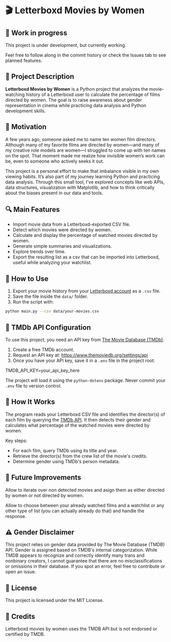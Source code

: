 # 🎬 Letterboxd Movies by Women

## 🚧 Work in progress

This project is under development, but currently working.

Feel free to follow along in the commit history or check the Issues tab to see planned features.

## 📌 Project Description

**Letterboxd Movies by Women** is a Python project that analyzes the movie-watching history of a Letterboxd user to calculate the percentage of films directed by women. The goal is to raise awareness about gender representation in cinema while practicing data analysis and Python development skills.

## 🎯 Motivation
A few years ago, someone asked me to name ten women film directors. Although many of my favorite films are directed by women—and many of my creative role models are women—I struggled to come up with ten names on the spot. That moment made me realize how invisible women’s work can be, even to someone who actively seeks it out.

This project is a personal effort to make that imbalance visible in my own viewing habits. It’s also part of my journey learning Python and practicing data analysis. Through this small tool, I've explored concepts like web APIs, data structures, visualization with Matplotlib, and how to think critically about the biases present in our data and tools.


## 🔍 Main Features

- Import movie data from a Letterboxd-exported CSV file.
- Detect which movies were directed by women.
- Calculate and display the percentage of watched movies directed by women.
- Generate simple summaries and visualizations.
- Explore trends over time.
- Export the resulting list as a csv that can be imported into Letterboxd, useful while analyzing your watchlist.


## 🚀 How to Use

1. Export your movie history from your [Letterboxd account](https://letterboxd.com/settings/data/) as a `.csv` file.
2. Save the file inside the `data/` folder.
3. Run the script with:

```bash
python main.py --csv data/your-movies.csv
```

## 🔐 TMDb API Configuration

To use this project, you need an API key from [The Movie Database (TMDb)](https://www.themoviedb.org/documentation/api).

1. Create a free TMDb account.
2. Request an API key at: https://www.themoviedb.org/settings/api
3. Once you have your API key, save it in a `.env` file in the project root:

TMDB_API_KEY=your_api_key_here

The project will load it using the `python-dotenv` package. Never commit your `.env` file to version control.


##  🧠 How It Works

The program reads your Letterboxd CSV file and identifies the director(s) of each film by querying the [TMDb API](https://www.themoviedb.org/documentation/api). It then detects their gender and calculates what percentage of the watched movies were directed by women.

Key steps:
- For each film, query TMDb using its title and year.
- Retrieve the director(s) from the crew list of the movie's credits.
- Determine gender using TMDb's person metadata.


## 🚧 Future Improvements

Allow to iterate over non detected movies and asign them as either directed by women or not directed by women.

Allow to choose between your already watched films and a watchlist or any other type of list (you can actually already do that) and handle the response.


## ⚠️ Gender Disclaimer
This project relies on gender data provided by The Movie Database (TMDB) API. Gender is assigned based on TMDB's internal categorization. While TMDB appears to recognize and correctly identify many trans and nonbinary creators, I cannot guarantee that there are no misclassifications or omissions in their database. If you spot an error, feel free to contribute or open an issue.


## 📄 License
This project is licensed under the MIT License.


## 🤝 Credits
Letterboxd movies by women uses the TMDB API but is not endorsed or certified by TMDB.
